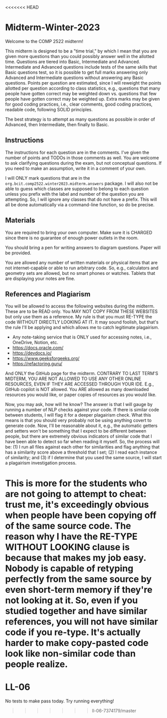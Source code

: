 <<<<<<< HEAD
# Midterm-Winter-2023

Welcome to the COMP 2522 midterm!

This midterm is designed to be a "time trial," by which I mean that you are given more questions than you could possibly answer well in the allotted time. Questions are tiered into Basic, Intermediate and Advanced. Intermediate and Advanced questions include tests of the same skills that Basic questions test, so it is possible to get full marks answering only Advanced and Intermediate questions without answering any Basic questions. Points per question are estimated, since I will reweight the points allotted per question according to class statistics, e.g., questions that many people have gotten correct may be weighted down vs. questions that few people have gotten correct may be weighted up. Extra marks may be given for good coding practices, i.e., clear comments, good coding practices, readable code, following SOLID principles.

The best strategy is to attempt as many questions as possible in order of Advanced, then Intermediate, then finally to Basic.

## Instructions
The instructions for each question are in the comments. I've given the number of points and TODOs in those comments as well. You are welcome to ask clarifying questions during the exam, but not conceptual questions. If you need to make an assumption, write it in a comment of your own.

I will ONLY mark questions that are in the `org.bcit.comp2522.winter2023.midterm.answers` package. I will also not be able to guess which classes are supposed to belong to each question unless you prefix with the label and number of the question you are attempting. So, I will ignore any classes that do not have a prefix. This will all be done automatically via a command-line function, so do be precise.

## Materials
You are required to bring your own computer. Make sure it is CHARGED since there is no guarantee of enough power outlets in the room.

You should bring a pen for writing answers to diagram questions. Paper will be provided.

You are allowed any number of written materials or physical items that are not internet-capable or able to run arbitrary code. So, e.g., calculators and geometry sets are allowed, but no smart phones or watches. Tablets that are displaying your notes are fine.

## References and Plagiarism
You will be allowed to access the following websites during the midterm. These are to be READ only. You MAY NOT COPY FROM THESE WEBSITES but only use them as a reference. My rule is that you must RE-TYPE the code WITHOUT DIRECTLY LOOKING AT IT. It may sound foolish, but that's the rule I'll be applying and which allows me to catch legitimate plagairism.
- Any note-taking service that is ONLY used for accessing notes, i.e., OneDrive, Notion, etc.
- https://docs.oracle.com/
- https://devdocs.io/
- https://www.geeksforgeeks.org/
- https://refactoring.guru/

And ONLY the GitHub page for the midterm. CONTRARY TO LAST TERM'S MIDTERM, YOU ARE NOT ALLOWED TO USE ANY OTHER ONLINE RESOURCES, EVEN IF THEY ARE ACCESSED THROUGH YOUR IDE. E.g., GitHub copilot is NOT allowed. You ARE allowed as many downloaded resources you would like, or paper copies of resources as you would like.

Now, you may ask, how will he know? The answer is that I will gauge by running a number of NLP checks against your code. If there is similar code between students, I will flag it for a deeper plagairism check. What this means is that you should very probably not be using anything covert to generate code. Now, I'll be reasonable about it, e.g., the automatic getters and setters won't be something that I expect to be different between people, but there are extremely obvious indicators of similar code that I have been able to detect so far when reading it myself. So, the process will be: (1) I run all files against each other for similarities and flag anything that has a similarity score above a threshold that I set; (2) I read each instance of similarity; and (3) if I determine that you used the same source, I will start a plagairism investigation process.

This is more for the students who are not going to attempt to cheat: trust me, it's exceedingly obvious when people have been copying off of the same source code. The reason why I have the RE-TYPE WITHOUT LOOKING clause is because that makes my job easy. Nobody is capable of retyping perfectly from the same source by even short-term memory if they're not looking at it. So, even if you studied together and have similar references, you will not have similar code if you re-type. It's actually harder to make copy-pasted code look like non-similar code than people realize.
=======
# LL-06

No tests to make pass today. Try running everything!
>>>>>>> ll-06-7374179/master
